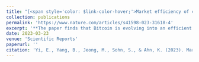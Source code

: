 ```yaml
---
title: "[<span style='color: $link-color-hover;'>Market efficiency of cryptocurrency: evidence from the Bitcoin market</span>](https://www.nature.com/articles/s41598-023-31618-4)"
collection: publications
permalink: 'https://www.nature.com/articles/s41598-023-31618-4'
excerpt: '**The paper finds that Bitcoin is evolving into an efficient market, where speculators might encounter difficulty in exploiting profitable trading strategies**'
date: 2023-03-23
venue: 'Scientific Reports'
paperurl: ''
citation: 'Yi, E., Yang, B., Jeong, M., Sohn, S., & Ahn, K. (2023). Market efficiency of cryptocurrency: evidence from the Bitcoin market. Scientific Reports, 13(1), 4789.'
---
```

